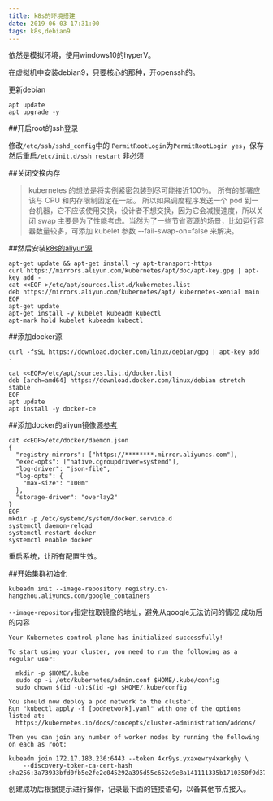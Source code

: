 ```yaml
---
title: k8s的环境搭建
date: 2019-06-03 17:31:00
tags: k8s,debian9
---
```


依然是模拟环境，使用windows10的hyperV。

在虚拟机中安装debian9，只要核心的那种，开openssh的。

更新debian
```shell
apt update
apt upgrade -y
```

##开启root的ssh登录

修改`/etc/ssh/sshd_config`中的 `PermitRootLogin`为`PermitRootLogin yes`，保存
然后重启`/etc/init.d/ssh restart`
非必须

##关闭交换内存
>kubernetes 的想法是将实例紧密包装到尽可能接近100％。 所有的部署应该与 CPU 和内存限制固定在一起。 所以如果调度程序发送一个 pod 到一台机器，它不应该使用交换，设计者不想交换，因为它会减慢速度，所以关闭 swap 主要是为了性能考虑。当然为了一些节省资源的场景，比如运行容器数量较多，可添加 kubelet 参数 --fail-swap-on=false 来解决。

##然后安装[k8s的aliyun源](https://opsx.alibaba.com/mirror?lang=zh-CN)
```shell
apt-get update && apt-get install -y apt-transport-https
curl https://mirrors.aliyun.com/kubernetes/apt/doc/apt-key.gpg | apt-key add - 
cat <<EOF >/etc/apt/sources.list.d/kubernetes.list
deb https://mirrors.aliyun.com/kubernetes/apt/ kubernetes-xenial main
EOF  
apt-get update
apt-get install -y kubelet kubeadm kubectl
apt-mark hold kubelet kubeadm kubectl
```

##添加docker源

```shell
curl -fsSL https://download.docker.com/linux/debian/gpg | apt-key add -

cat <<EOF>/etc/apt/sources.list.d/docker.list
deb [arch=amd64] https://download.docker.com/linux/debian stretch stable
EOF
apt update
apt install -y docker-ce
```

##添加docker的aliyun镜像源[参考](https://kubernetes.io/docs/setup/cri/)
```shell
cat <<EOF>/etc/docker/daemon.json
{
  "registry-mirrors": ["https://********.mirror.aliyuncs.com"],
  "exec-opts": ["native.cgroupdriver=systemd"],
  "log-driver": "json-file",
  "log-opts": {
    "max-size": "100m"
  },
  "storage-driver": "overlay2"
}
EOF
mkdir -p /etc/systemd/system/docker.service.d
systemctl daemon-reload
systemctl restart docker
systemctl enable docker
```

重启系统，让所有配置生效。

##开始集群初始化
```shell
kubeadm init --image-repository registry.cn-hangzhou.aliyuncs.com/google_containers
```
`--image-repository`指定拉取镜像的地址，避免从google无法访问的情况
成功后的内容
```shell
Your Kubernetes control-plane has initialized successfully!

To start using your cluster, you need to run the following as a regular user:

  mkdir -p $HOME/.kube
  sudo cp -i /etc/kubernetes/admin.conf $HOME/.kube/config
  sudo chown $(id -u):$(id -g) $HOME/.kube/config

You should now deploy a pod network to the cluster.
Run "kubectl apply -f [podnetwork].yaml" with one of the options listed at:
  https://kubernetes.io/docs/concepts/cluster-administration/addons/

Then you can join any number of worker nodes by running the following on each as root:

kubeadm join 172.17.183.236:6443 --token 4xr9ys.yxaxewry4xarkghy \
    --discovery-token-ca-cert-hash sha256:3a73933bfd0fb5e2fe2e045292a395d55c652e9e8a141111335b1710350f9d37

```


创建成功后根据提示进行操作，记录最下面的链接语句，以备其他节点接入。